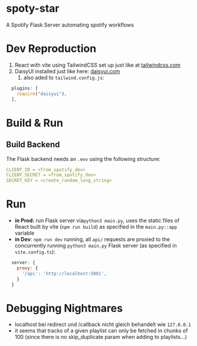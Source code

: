 # spoty-star
A Spotify Flask Server automating spotify workflows

# Dev Reproduction

1. React with vite using TailwindCSS set up just like at [tailwindcss.com](https://v3.tailwindcss.com/docs/guides/vite)
2. DaisyUI installed just like here: [daisyui.com](https://daisyui.com/docs/install/)
   1. also aded to `tailwind.config.js`:

```js
  plugins: [
    require("daisyui"),
  ],
```

# Build & Run

## Build Backend

The Flask backend needs an `.env` using the following structure:

```yml
CLIENT_ID = <from_spotify_dev>
CLIENT_SECRET = <from_spotify_dev>
SECRET_KEY = <create_random_long_string>
```

# Run

- **in Prod:** run Flask server via`python3 main.py`, uses the static files of React built by vite (`npm run build`) as specified in the `main.py::app` variable
- **in Dev**: `npm run dev` running, all `api/` requests are proxied to the concurrently running `python3 main.py` Flask server (as specified in `vite.config.ts`):

```js
  server: {
    proxy: {
      '/api': 'http://localhost:5001',
    }
  }
```

# Debugging Nightmares

- localhost bei redirect und /callback nicht gleich behandelt wie `127.0.0.1`
- it seems that tracks of a given playlist can only be fetched in chunks of 100 (since there is no skip_duplicate param when adding to playlists...)